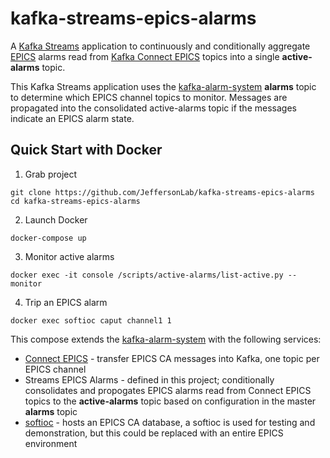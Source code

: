 # kafka-streams-epics-alarms
A [Kafka Streams](https://kafka.apache.org/documentation/streams/) application to continuously and conditionally aggregate [EPICS](https://epics-controls.org) alarms read from [Kafka Connect EPICS](https://github.com/JeffersonLab/epics2kafka) topics into a single __active-alarms__ topic.  

This Kafka Streams application uses the [kafka-alarm-system](https://github.com/JeffersonLab/kafka-alarm-system) __alarms__ topic to determine which EPICS channel topics to monitor.   Messages are propagated into the consolidated active-alarms topic if the messages indicate an EPICS alarm state.

## Quick Start with Docker 
1. Grab project
```
git clone https://github.com/JeffersonLab/kafka-streams-epics-alarms
cd kafka-streams-epics-alarms
```
2. Launch Docker
```
docker-compose up
```
3. Monitor active alarms
```
docker exec -it console /scripts/active-alarms/list-active.py --monitor
```
4. Trip an EPICS alarm  
```
docker exec softioc caput channel1 1
```

This compose extends the [kafka-alarm-system](https://github.com/JeffersonLab/kafka-alarm-system) with the following services:
   - [Connect EPICS](https://github.com/JeffersonLab/epics2kafka) - transfer EPICS CA messages into Kafka, one topic per EPICS channel
   - Streams EPICS Alarms - defined in this project; conditionally consolidates and propogates EPICS alarms read from Connect EPICS topics to the __active-alarms__ topic based on configuration in the master __alarms__ topic
   - [softioc](https://github.com/JeffersonLab/softioc) - hosts an EPICS CA database, a softioc is used for testing and demonstration, but this could be replaced with an entire EPICS environment
